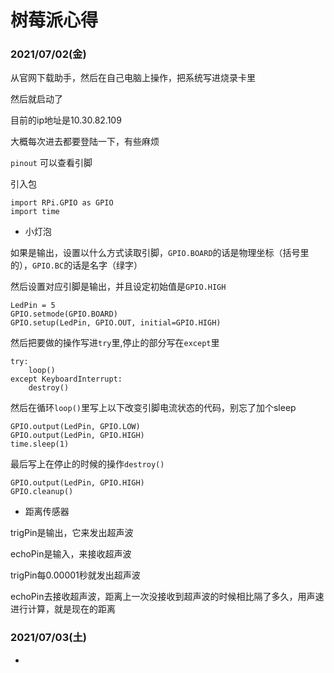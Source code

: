 # 树莓派心得

### 2021/07/02(金)

从官网下载助手，然后在自己电脑上操作，把系统写进烧录卡里

然后就启动了

目前的ip地址是10.30.82.109

大概每次进去都要登陆一下，有些麻烦

``` pinout ``` 可以查看引脚

引入包

```
import RPi.GPIO as GPIO
import time
```

- 小灯泡

如果是输出，设置以什么方式读取引脚，```GPIO.BOARD```的话是物理坐标（括号里的），```GPIO.BC```的话是名字（绿字）

然后设置对应引脚是输出，并且设定初始值是```GPIO.HIGH```

```
LedPin = 5
GPIO.setmode(GPIO.BOARD)
GPIO.setup(LedPin, GPIO.OUT, initial=GPIO.HIGH)
```

然后把要做的操作写进```try```里,停止的部分写在```except```里

```
try:
    loop()
except KeyboardInterrupt:
    destroy()
```

然后在循环```loop()```里写上以下改变引脚电流状态的代码，别忘了加个sleep
```
GPIO.output(LedPin, GPIO.LOW)
GPIO.output(LedPin, GPIO.HIGH)
time.sleep(1)
```

最后写上在停止的时候的操作```destroy()```

```
GPIO.output(LedPin, GPIO.HIGH)
GPIO.cleanup() 
```
- 距离传感器

trigPin是输出，它来发出超声波

echoPin是输入，来接收超声波

trigPin每0.00001秒就发出超声波

echoPin去接收超声波，距离上一次没接收到超声波的时候相比隔了多久，用声速进行计算，就是现在的距离

### 2021/07/03(土)

- 